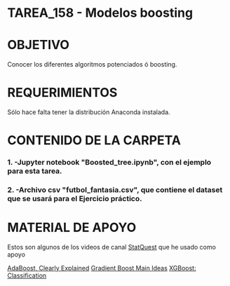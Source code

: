﻿# TAREA_158 - Modelos boosting

# OBJETIVO

Conocer los diferentes algoritmos potenciados ó boosting.


# REQUERIMIENTOS

Sólo hace falta tener la distribución Anaconda instalada.

# CONTENIDO DE LA CARPETA

### 1. -Jupyter notebook "Boosted_tree.ipynb", con el ejemplo para esta tarea.
### 2. -Archivo csv "futbol_fantasia.csv", que contiene el dataset que se usará para el Ejercicio práctico.


# MATERIAL DE APOYO

Estos son algunos de los videos de canal [StatQuest](https://www.youtube.com/c/joshstarmer) que he usado como apoyo

[AdaBoost, Clearly Explained](https://www.youtube.com/watch?v=LsK-xG1cLYA)
[Gradient Boost Main Ideas](https://www.youtube.com/watch?v=3CC4N4z3GJc)
[XGBoost: Classification](https://www.youtube.com/watch?v=8b1JEDvenQU&t=267s)